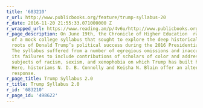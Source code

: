 ```yaml
---
title: '683210'
r_url: http://www.publicbooks.org/feature/trump-syllabus-20
r_date: 2016-11-20 21:55:33.071000000 Z
r_wrapped_url: https://www.reading.am/p/4v6u/http://www.publicbooks.org/feature/trump-syllabus-20
r_page_description: On June 19th, the Chronicle of Higher Education  ran a web version
  of a mock college syllabus that sought to explore the deep historical and political
  roots of Donald Trump’s political success during the 2016 Presidential campaign.
  The syllabus suffered from a number of egregious omissions and inaccuracies, including
  its failures to include contributions of scholars of color and address the critical
  subjects of racism, sexism, and xenophobia on which Trump has built his candidacy.
  Here, historians N. D. B. Connolly and Keisha N. Blain offer an alternative syllabus in
  response.
r_page_title: Trump Syllabus 2.0
r_title: Trump Syllabus 2.0
r_id: '683210'
r_page_id: '498622'
---
```


